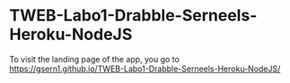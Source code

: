 # TWEB-Labo1-Drabble-Serneels-Heroku-NodeJS
To visit the landing page of the app, you go to https://gsern1.github.io/TWEB-Labo1-Drabble-Serneels-Heroku-NodeJS/
